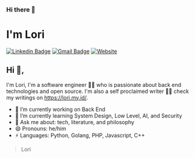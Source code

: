 ### Hi there 👋

# I'm Lori

[![Linkedin Badge](https://img.shields.io/badge/-linkedin-blue?style=flat-square&logo=Linkedin&logoColor=white&link=https://www.linkedin.com/in/nur-chudlori-aziz/)](https://www.linkedin.com/in/nur-chudlori-aziz/)
[![Gmail Badge](https://img.shields.io/badge/-email-c14438?style=flat-square&logo=Gmail&logoColor=white&link=mailto:imlori000@gmail.com)](mailto:nchudlori@gmail.com)
[![Website](https://img.shields.io/badge/my_blog-lori.my.id-blue)](https://lori.my.id/)



## Hi 👋,

I'm Lori, I'm a software engineer 👨‍💻 who is passionate about back end technologies and open source. I'm also a self proclaimed writer
🏄‍♂️ check my writings on https://lori.my.id/.

- 🔭 I’m currently working on Back End
- 🌱 I’m currently learning System Design, Low Level, AI, and Security
- 💬 Ask me about: tech, literature, and philosophy
- 😄 Pronouns: he/him
- ⚡ Languages: Python, Golang, PHP, Javascript, C++

> Lori

<!--
**chud-lori/chud-lori** is a ✨ _special_ ✨ repository because its `README.md` (this file) appears on your GitHub profile.

Here are some ideas to get you started:

- 🔭 I’m currently working on ...
- 🌱 I’m currently learning ...
- 👯 I’m looking to collaborate on ...
- 🤔 I’m looking for help with ...
- 💬 Ask me about ...
- 📫 How to reach me: ...
- 😄 Pronouns: ...
- ⚡ Fun fact: ...
-->



<!--
![My github stats](https://github-readme-stats.vercel.app/api?username=chud-lori&count_private=true&show_icons=true&line_height=40)
[![Top Langs](https://github-readme-stats.vercel.app/api/top-langs/?username=chud-lori)](https://github.com/chud-lori/github-readme-stats)

NOTE: Top languages does not indicate my skill level or something like that, it's a github metric of which languages I have the most code on github
-->
